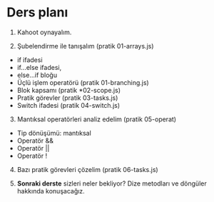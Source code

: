 # Ders planı

1. Kahoot oynayalım.

2. Şubelendirme ile tanışalım (pratik 01-arrays.js)
- if ifadesi
- if...else ifadesi,
- else...if bloğu
- Üçlü işlem operatörü (pratik 01-branching.js)
- Blok kapsamı (pratik *02-scope.js)
- Pratik görevler (pratik 03-tasks.js)
- Switch ifadesi (pratik 04-switch.js)

3. Mantıksal operatörleri analiz edelim (pratik 05-operat)
- Tip dönüşümü: mantıksal
- Operatör &&
- Operatör ||
- Operatör !

4. Bazı pratik görevleri çözelim (pratik 06-tasks.js)

5. **Sonraki derste** sizleri neler bekliyor? Dize metodları ve döngüler hakkında konuşacağız.
